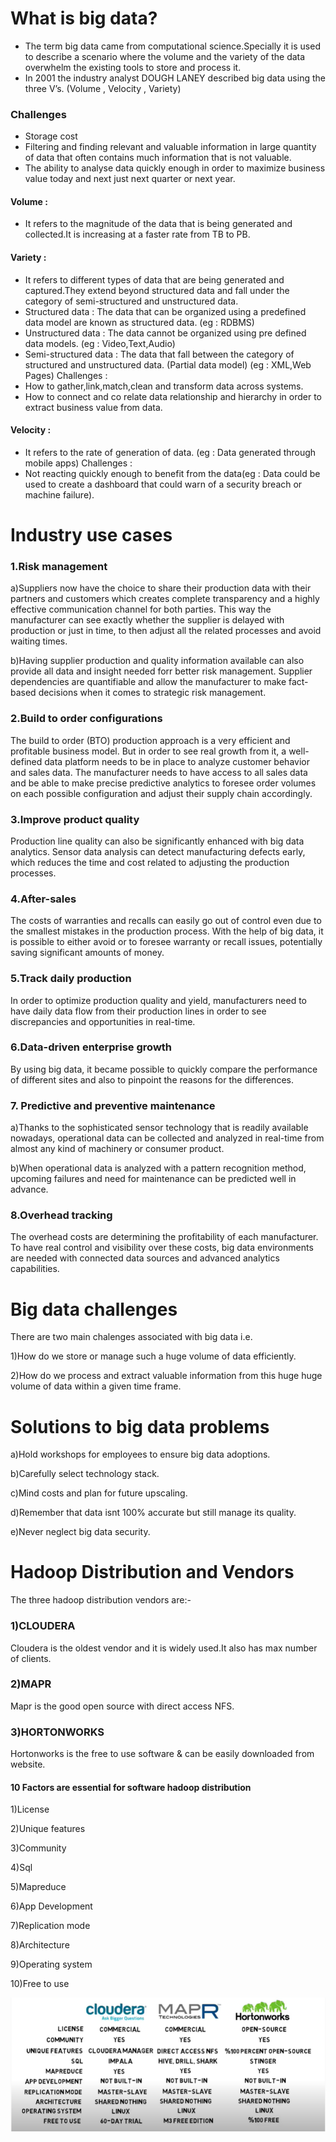 # What is big data?
- The term big data came from computational science.Specially it is used to describe a scenario where the volume and the variety of the data overwhelm the existing tools to store and process it.
- In 2001 the industry analyst DOUGH LANEY described big data using the three V’s. (Volume , Velocity , Variety)

### Challenges
- Storage cost
- Filtering and finding relevant and valuable information in large quantity of data that often contains much information that is not valuable.
- The ability to analyse data quickly enough in order to maximize business value today and next just next quarter or next year.

#### Volume :
- It refers to the magnitude of the data that is being generated and collected.It is increasing at a faster rate from TB to PB.

#### Variety :
- It refers to different types of data that are being generated and captured.They extend beyond structured data and fall under the category of semi-structured and unstructured data.
- Structured data : The data that can be organized using a predefined data  model are known as structured data. (eg : RDBMS)
- Unstructured data : The data cannot be organized using pre defined data models. (eg : Video,Text,Audio)
- Semi-structured data : The data that fall between the category of structured and unstructured data. (Partial data model) (eg : XML,Web Pages)
Challenges :
- How to gather,link,match,clean and transform data across systems.
- How to connect and co relate data relationship and hierarchy in order to extract business value from data.

#### Velocity :
- It refers to the rate of generation of data. (eg : Data generated through mobile apps)
Challenges :
- Not reacting quickly enough to benefit from the data(eg : Data could be used to create a dashboard that could warn of a security breach or machine failure).

# Industry use cases

### 1.Risk management
a)Suppliers now have the choice to share their production data with their partners and customers which creates 
complete transparency and a highly effective communication channel for both parties. This way the manufacturer can see 
exactly whether the supplier is delayed with production or just in time, to then adjust all the related processes and avoid waiting times.

b)Having supplier production and quality information available can also provide all data and insight needed forr better risk management. 
Supplier dependencies are quantifiable and allow the manufacturer to make fact-based decisions when it comes to strategic risk management.

### 2.Build to order configurations
The build to order (BTO) production approach is a very efficient and profitable business model. But in order
to see real growth from it, a well-defined data platform needs to be in place to analyze customer behavior and sales data.
The manufacturer needs to have access to all sales data and be able
to make precise predictive analytics to foresee order volumes on each possible configuration and adjust their supply chain accordingly.

### 3.Improve product quality
Production line quality can also be significantly enhanced with big data analytics. 
Sensor data analysis can detect manufacturing defects early, which reduces the time
and cost related to adjusting the production processes.

### 4.After-sales
The costs of warranties and recalls can easily go out of control even due to the smallest mistakes
in the production process. With the help of big data, 
it is possible to either avoid or to foresee warranty or recall issues, potentially saving significant amounts of money.

### 5.Track daily production
In order to optimize production quality and yield, manufacturers need to have daily data flow
from their production lines in order to see discrepancies and opportunities in real-time. 

### 6.Data-driven enterprise growth
By using big data, it became possible to quickly 
compare the performance of different sites and also to pinpoint the reasons for the differences. 

### 7. Predictive and preventive maintenance
a)Thanks to the sophisticated sensor technology that is readily available nowadays, 
operational data can be collected and analyzed in real-time from almost any kind of machinery or consumer product.

b)When operational data is analyzed with a pattern recognition method, upcoming failures and need for maintenance
can be predicted well in advance.

### 8.Overhead tracking
The overhead costs are determining the profitability of each manufacturer. To have real control and 
visibility over these costs, big data environments are needed with connected data sources and advanced analytics capabilities.

# Big data challenges
There are two main chalenges associated with big data i.e.

1)How do we store or manage such a huge volume of data efficiently.

2)How do we process and extract valuable information from this huge huge volume of data within a given time frame.

# Solutions to big data problems
a)Hold workshops for employees to ensure big data adoptions.

b)Carefully select technology stack.

c)Mind costs and plan for future upscaling.

d)Remember that data isnt 100% accurate but still manage its quality.

e)Never neglect big data security.

# Hadoop Distribution and Vendors
The three hadoop distribution vendors are:-

### 1)CLOUDERA
Cloudera is the oldest vendor and it is widely used.It also has max number of clients.

### 2)MAPR
Mapr is the good open source with direct access NFS.

### 3)HORTONWORKS
Hortonworks is the free to use software & can be easily downloaded from website.

#### 10 Factors are essential for software hadoop distribution
1)License

2)Unique features

3)Community

4)Sql

5)Mapreduce

6)App Development

7)Replication mode

8)Architecture

9)Operating system

10)Free to use

<img src="Images/difference of hadoop vendors.png" width=600>





